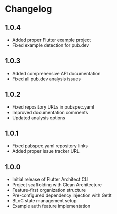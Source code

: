 # Changelog

## 1.0.4

- Added proper Flutter example project
- Fixed example detection for pub.dev

## 1.0.3

- Added comprehensive API documentation
- Fixed all pub.dev analysis issues

## 1.0.2

- Fixed repository URLs in pubspec.yaml
- Improved documentation comments
- Updated analysis options

## 1.0.1

- Fixed pubspec.yaml repository links
- Added proper issue tracker URL

## 1.0.0

- Initial release of Flutter Architect CLI
- Project scaffolding with Clean Architecture
- Feature-first organization structure
- Pre-configured dependency injection with GetIt
- BLoC state management setup
- Example auth feature implementation